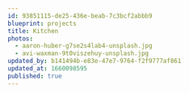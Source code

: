 ```yaml
---
id: 93851115-de25-436e-beab-7c3bcf2abbb9
blueprint: projects
title: Kitchen
photos:
  - aaron-huber-g7se2s4lab4-unsplash.jpg
  - avi-waxman-9t0viszehuy-unsplash.jpg
updated_by: b141494b-e83e-47e7-9764-f2f9777af861
updated_at: 1660098595
published: true
---
```

